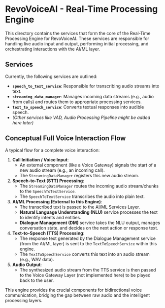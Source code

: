 # RevoVoiceAI - Real-Time Processing Engine

This directory contains the services that form the core of the Real-Time Processing Engine for RevoVoiceAI. These services are responsible for handling live audio input and output, performing initial processing, and orchestrating interactions with the AI/ML layer.

## Services

Currently, the following services are outlined:

*   **`speech_to_text_service`**: Responsible for transcribing audio streams into text.
*   **`streaming_data_manager`**: Manages incoming data streams (e.g., audio from calls) and routes them to appropriate processing services.
*   **`text_to_speech_service`**: Converts textual responses into audible speech.
*   *(Other services like VAD, Audio Processing Pipeline might be added here later)*

## Conceptual Full Voice Interaction Flow

A typical flow for a complete voice interaction:

1.  **Call Initiation / Voice Input**:
    *   An external component (like a Voice Gateway) signals the start of a new audio stream (e.g., an incoming call).
    *   The `StreamingDataManager` registers this new audio stream.
2.  **Speech-to-Text (STT) Processing**:
    *   The `StreamingDataManager` routes the incoming audio stream/chunks to the `SpeechToTextService`.
    *   The `SpeechToTextService` transcribes the audio into plain text.
3.  **AI/ML Processing (External to this Engine)**:
    *   The transcribed text is passed to the AI/ML Services Layer.
    *   **Natural Language Understanding (NLU)** service processes the text to identify intents and entities.
    *   **Dialogue Management (DM)** service takes the NLU output, manages conversation state, and decides on the next action or response text.
4.  **Text-to-Speech (TTS) Processing**:
    *   The response text generated by the Dialogue Management service (from the AI/ML layer) is sent to the `TextToSpeechService` within this engine.
    *   The `TextToSpeechService` converts this text into an audio stream (e.g., WAV data).
5.  **Audio Output**:
    *   The synthesized audio stream from the TTS service is then passed to the Voice Gateway Layer (not implemented here) to be played back to the user.

This engine provides the crucial components for bidirectional voice communication, bridging the gap between raw audio and the intelligent processing layers.
